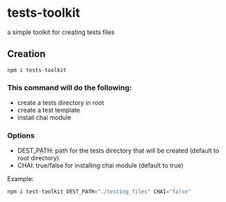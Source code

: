 # tests-toolkit
a simple toolkit for creating tests files

Creation
------------

    npm i tests-toolkit
    
### This command will do the following:
- create a tests directory in root
- create a test template
- install chai module

### Options
- DEST_PATH: path for the tests directory that will be created (default to root directory)
- CHAI: true/false for installing chai module (default to true)

Example:

```js
npm i test-toolkit DEST_PATH="./testing_files" CHAI="false"
```